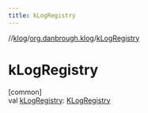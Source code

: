 ```yaml
---
title: kLogRegistry
---
```

//[klog](../../index.html)/[org.danbrough.klog](index.html)/[kLogRegistry](k-log-registry.html)



# kLogRegistry



[common]\
val [kLogRegistry](k-log-registry.html): [KLogRegistry](-k-log-registry/index.html)




